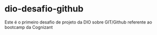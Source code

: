 # dio-desafio-github
Este é o primeiro desafio de projeto da DIO sobre GIT/Github referente ao bootcamp da Cognizant 
